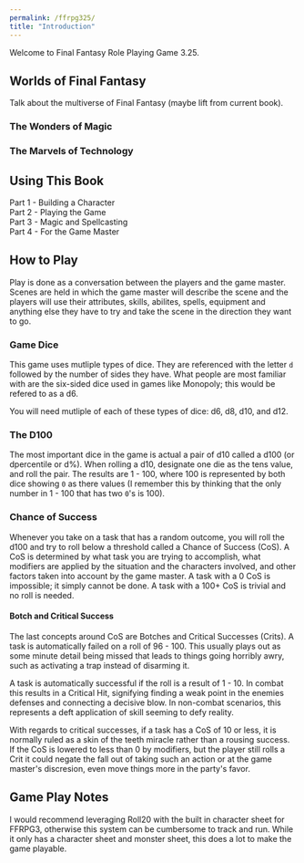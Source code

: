 ```yaml
---
permalink: /ffrpg325/
title: "Introduction"
---
```


Welcome to Final Fantasy Role Playing Game 3.25.

## Worlds of Final Fantasy

Talk about the multiverse of Final Fantasy (maybe lift from current book).

### The Wonders of Magic

### The Marvels of Technology

## Using This Book

Part 1 - Building a Character  
Part 2 - Playing the Game  
Part 3 - Magic and Spellcasting  
Part 4 - For the Game Master  

## How to Play

Play is done as a conversation between the players and the game master. Scenes are held in which the game master will describe the scene and the players will use their attributes, skills, abilites, spells, equipment and anything else they have to try and take the scene in the direction they want to go.

### Game Dice

This game uses mutliple types of dice. They are referenced with the letter `d` followed by the number of sides they have. What people are most familiar with are the six-sided dice used in games like Monopoly; this would be refered to as a d6.

You will need mutliple of each of these types of dice: d6, d8, d10, and d12.

### The D100

The most important dice in the game is actual a pair of d10 called a d100 (or dpercentile or d%). When rolling a d10, designate one die as the tens value, and roll the pair. The results are 1 - 100, where 100 is represented by both dice showing `0` as there values (I remember this by thinking that the only number in 1 - 100 that has two `0`'s is 100).

### Chance of Success

Whenever you take on a task that has a random outcome, you will roll the d100 and try to roll below a threshold called a Chance of Success (CoS). A CoS is determined by what task you are trying to accomplish, what modifiers are applied by the situation and the characters involved, and other factors taken into account by the game master. A task with a 0 CoS is impossible; it simply cannot be done. A task with a 100+ CoS is trivial and no roll is needed.

#### Botch and Critical Success

The last concepts around CoS are Botches and Critical Successes (Crits). A task is automatically failed on a roll of 96 - 100. This usually plays out as some minute detail being missed that leads to things going horribly awry, such as activating a trap instead of disarming it.

A task is automatically successful if the roll is a result of 1 - 10. In combat this results in a Critical Hit, signifying finding a weak point in the enemies defenses and connecting a decisive blow. In non-combat scenarios, this represents a deft application of skill seeming to defy reality.

With regards to critical successes, if a task has a CoS of 10 or less, it is normally ruled as a skin of the teeth miracle rather than a rousing success. If the CoS is lowered to less than 0 by modifiers, but the player still rolls a Crit it could negate the fall out of taking such an action or at the game master's discresion, even move things more in the party's favor.

## Game Play Notes

I would recommend leveraging Roll20 with the built in character sheet for FFRPG3, otherwise this system can be cumbersome to track and run. While it only has a character sheet and monster sheet, this does a lot to make the game playable.
